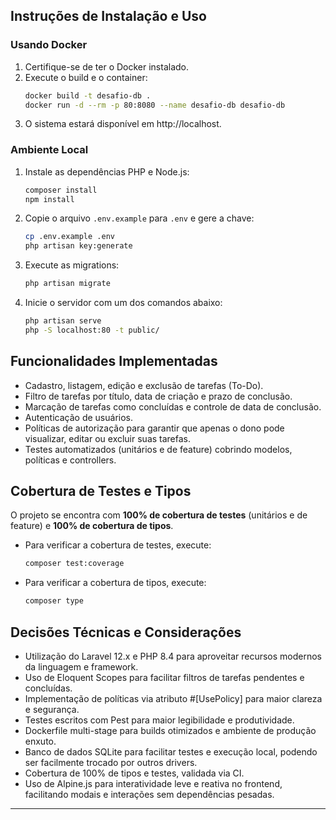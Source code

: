 ## Instruções de Instalação e Uso

### Usando Docker

1. Certifique-se de ter o Docker instalado.
2. Execute o build e o container:
   ```sh
   docker build -t desafio-db .
   docker run -d --rm -p 80:8080 --name desafio-db desafio-db
   ```
3. O sistema estará disponível em http://localhost.

### Ambiente Local

1. Instale as dependências PHP e Node.js:
   ```sh
   composer install
   npm install
   ```
2. Copie o arquivo `.env.example` para `.env` e gere a chave:
   ```sh
   cp .env.example .env
   php artisan key:generate
   ```
3. Execute as migrations:
   ```sh
   php artisan migrate
   ```
4. Inicie o servidor com um dos comandos abaixo:
   ```sh
   php artisan serve
   php -S localhost:80 -t public/
   ```

## Funcionalidades Implementadas

- Cadastro, listagem, edição e exclusão de tarefas (To-Do).
- Filtro de tarefas por título, data de criação e prazo de conclusão.
- Marcação de tarefas como concluídas e controle de data de conclusão.
- Autenticação de usuários.
- Políticas de autorização para garantir que apenas o dono pode visualizar, editar ou excluir suas tarefas.
- Testes automatizados (unitários e de feature) cobrindo modelos, políticas e controllers.

## Cobertura de Testes e Tipos

O projeto se encontra com **100% de cobertura de testes** (unitários e de feature) e **100% de cobertura de tipos**.
- Para verificar a cobertura de testes, execute:
  ```sh
  composer test:coverage
  ```
- Para verificar a cobertura de tipos, execute:
  ```sh
  composer type
  ```

## Decisões Técnicas e Considerações

- Utilização do Laravel 12.x e PHP 8.4 para aproveitar recursos modernos da linguagem e framework.
- Uso de Eloquent Scopes para facilitar filtros de tarefas pendentes e concluídas.
- Implementação de políticas via atributo #[UsePolicy] para maior clareza e segurança.
- Testes escritos com Pest para maior legibilidade e produtividade.
- Dockerfile multi-stage para builds otimizados e ambiente de produção enxuto.
- Banco de dados SQLite para facilitar testes e execução local, podendo ser facilmente trocado por outros drivers.
- Cobertura de 100% de tipos e testes, validada via CI.
- Uso de Alpine.js para interatividade leve e reativa no frontend, facilitando modais e interações sem dependências pesadas.

---
